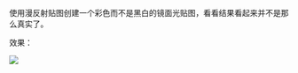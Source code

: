 使用漫反射贴图创建一个彩色而不是黑白的镜面光贴图，看看结果看起来并不是那么真实了。


效果：


![](https://github.com/Kevincyc99/Images-Store/raw/main/LearnOpenGL/Results/45_Exercise8_3.gif)